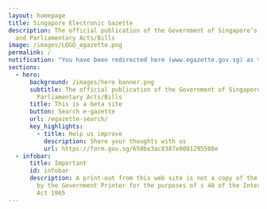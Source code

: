 ```yaml
---
layout: homepage
title: Singapore Electronic Gazette
description: The official publication of the Government of Singapore’s Notices
  and Parliamentary Acts/Bills
image: /images/LOGO_egazette.png
permalink: /
notification: "You have been redirected here (www.egazette.gov.sg) as the eGazette website (www.egazette.com.sg) is currently undergoing maintenance. <br/>Thank you for your patience and apologies for any inconvenience caused."
sections:
  - hero:
      background: /images/hero banner.png
      subtitle: The official publication of the Government of Singapore’s Notices and
        Parliamentary Acts/Bills
      title: This is a beta site
      button: Search e-gazette
      url: /egazette-search/
      key_highlights:
        - title: Help us improve
          description: Share your thoughts with us
          url: https://form.gov.sg/650be3ac8387e0001295508e
  - infobar:
      title: Important
      id: infobar
      description: A print-out from this web site is not a copy of the Gazette printed
        by the Government Printer for the purposes of s 48 of the Interpretation
        Act 1965
---
```

